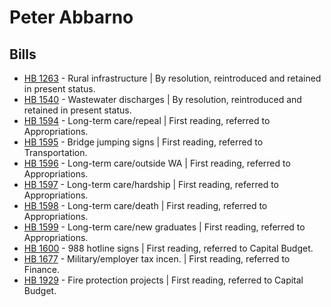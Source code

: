 # Peter Abbarno
## Bills
* [HB 1263](/bill/2021-22/hb/1263/) - Rural infrastructure | By resolution, reintroduced and retained in present status.
* [HB 1540](/bill/2021-22/hb/1540/) - Wastewater discharges | By resolution, reintroduced and retained in present status.
* [HB 1594](/bill/2021-22/hb/1594/) - Long-term care/repeal | First reading, referred to Appropriations.
* [HB 1595](/bill/2021-22/hb/1595/) - Bridge jumping signs | First reading, referred to Transportation.
* [HB 1596](/bill/2021-22/hb/1596/) - Long-term care/outside WA | First reading, referred to Appropriations.
* [HB 1597](/bill/2021-22/hb/1597/) - Long-term care/hardship | First reading, referred to Appropriations.
* [HB 1598](/bill/2021-22/hb/1598/) - Long-term care/death | First reading, referred to Appropriations.
* [HB 1599](/bill/2021-22/hb/1599/) - Long-term care/new graduates | First reading, referred to Appropriations.
* [HB 1600](/bill/2021-22/hb/1600/) - 988 hotline signs | First reading, referred to Capital Budget.
* [HB 1677](/bill/2021-22/hb/1677/) - Military/employer tax incen. | First reading, referred to Finance.
* [HB 1929](/bill/2021-22/hb/1929/) - Fire protection projects | First reading, referred to Capital Budget.
